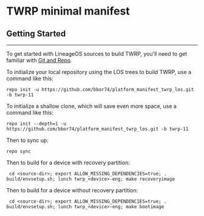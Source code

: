 TWRP minimal manifest
===========

## Getting Started ##
---------------

To get started with LineageOS sources to build TWRP, you'll need to get
familiar with [Git and Repo](https://source.android.com/source/using-repo.html).

To initialize your local repository using the LOS trees to build TWRP, use a command like this:

    repo init -u https://github.com/bbor74/platform_manifest_twrp_los.git -b twrp-11

To initialize a shallow clone, which will save even more space, use a command like this:
    
    repo init --depth=1 -u https://github.com/bbor74/platform_manifest_twrp_los.git -b twrp-11

Then to sync up:

    repo sync

Then to build for a device with recovery partition:

     cd <source-dir>; export ALLOW_MISSING_DEPENDENCIES=true; . build/envsetup.sh; lunch twrp_<device>-eng; make recoveryimage

Then to build for a device without recovery partition:

     cd <source-dir>; export ALLOW_MISSING_DEPENDENCIES=true; . build/envsetup.sh; lunch twrp_<device>-eng; make bootimage

